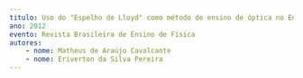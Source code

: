 ```yaml
---
titulo: Uso do "Espelho de Lloyd" como método de ensino de óptica no Ensino Médio
ano: 2012
evento: Revista Brasileira de Ensino de Física
autores:
    - nome: Matheus de Araújo Cavalcante
    - nome: Eriverton da Silva Pereira
---
```

